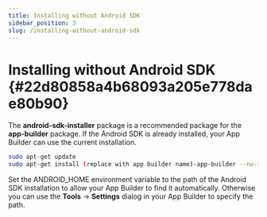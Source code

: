 ```yaml
---
title: Installing without Android SDK
sidebar_position: 3
slug: /installing-without-android-sdk
---
```




# **Installing without Android SDK** {#22d80858a4b68093a205e778dae80b90}


The **android-sdk-installer** package is a recommended package for the **app-builder** package. If the Android SDK is already installed, your App Builder can use the current installation.


```bash
sudo apt-get update
sudo apt-get install (replace with app builder name)-app-builder --no-install-recommends
```


Set the ANDROID_HOME environment variable to the path of the Android SDK installation to allow your App Builder to find it automatically. Otherwise you can use the **Tools** → **Settings** dialog in your App Builder to specify the path.


